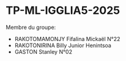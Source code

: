# TP-ML-IGGLIA5-2025

Membre du groupe:
- RAKOTOMAMONJY Fifalina Mickaël N°22
- RAKOTONIRINA Billy Junior Henintsoa
- GASTON Stanley N°02

